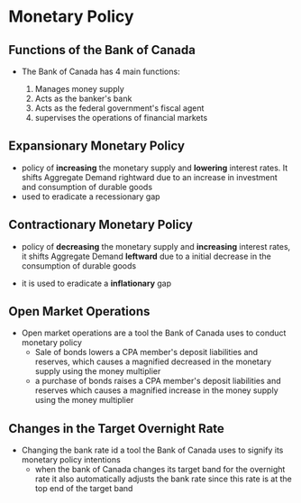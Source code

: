 # Monetary Policy

## Functions of the Bank of Canada
* The Bank of Canada has 4 main functions:

	1.  Manages money supply
	2. Acts as the banker's bank
	3. Acts as the federal government's fiscal agent 
	4. supervises the operations of financial markets

## Expansionary Monetary Policy

*  policy of **increasing** the monetary supply and **lowering** interest rates. It shifts Aggregate Demand rightward due to an increase in investment and consumption of durable goods
* used to eradicate a recessionary gap

## Contractionary Monetary Policy
* policy of **decreasing** the monetary supply and **increasing** interest rates, it shifts Aggregate Demand **leftward** due to a initial decrease in the consumption of durable goods

* it is used to eradicate a **inflationary** gap

## Open Market Operations
* Open market operations are a tool the Bank of Canada uses to conduct monetary policy
	-  Sale of bonds lowers a CPA member's deposit liabilities and reserves, which causes a magnified decreased in the monetary supply using the money multiplier
	- a purchase of bonds raises a CPA member's deposit liabilities and reserves which causes a magnified increase in the money supply using the money multiplier
	
## Changes in the Target Overnight Rate

* Changing the bank rate id a tool the Bank of Canada uses to signify its monetary policy intentions
	- when the bank of Canada changes its target band for the overnight rate it also automatically adjusts the bank rate since this rate is at the top end of the target band	
